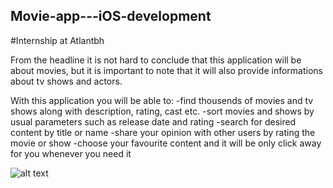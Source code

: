 ## Movie-app---iOS-development
#Internship at Atlantbh

From the headline it is not hard to conclude that this application will be about movies, but it is important to note that it will also provide informations about tv shows and actors. 

With this application you will be able to:
-find thousends of movies and tv shows along with description, rating, cast etc.
-sort movies and shows by usual parameters such as release date and rating
-search for desired content by title or name
-share your opinion with other users by rating the movie or show
-choose your favourite content and it will be only click away for you whenever you need it


![alt text](https://workablehr.s3.amazonaws.com/uploads/account/logo/89402/large_ATLANTBH.png)

